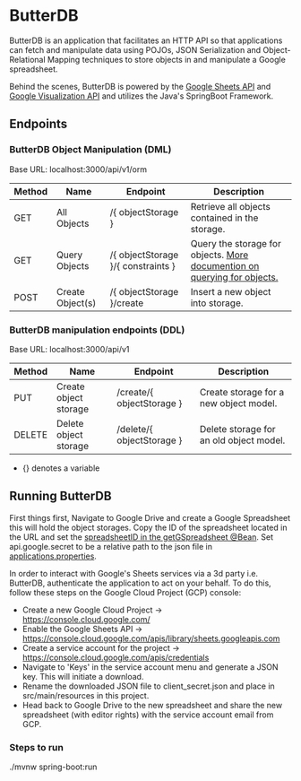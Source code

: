 # ButterDB
ButterDB is an application that facilitates an HTTP API so that applications can fetch and manipulate data using POJOs, JSON Serialization and Object-Relational Mapping techniques to store objects in and manipulate a Google spreadsheet.

Behind the scenes, ButterDB is powered by the [Google Sheets API](https://developers.google.com/sheets/api/reference/rest)
and [Google Visualization API](https://developers.google.com/chart/interactive/docs/reference) and utilizes the 
Java's SpringBoot Framework.


## Endpoints

### ButterDB Object Manipulation (DML)
Base URL: localhost:3000/api/v1/orm

| Method | Name | Endpoint | Description |
|-----|-----|-----|-----|
| GET | All Objects | /{ objectStorage } | Retrieve all objects contained in the storage.
| GET | Query Objects | /{ objectStorage }/{ constraints } | Query the storage for objects. [More documention on querying for objects.](/docs/butterdb-query.md)
| POST | Create Object(s) | /{ objectStorage }/create | Insert a new object into storage.

### ButterDB manipulation endpoints (DDL)
Base URL: localhost:3000/api/v1

| Method | Name | Endpoint | Description |
|-----|-----|-----|-----|
| PUT | Create object storage | /create/{ objectStorage } | Create storage for a new object model.
| DELETE | Delete object storage | /delete/{ objectStorage } | Delete storage for an old object model.

* {} denotes a variable

## Running ButterDB

First things first, Navigate to Google Drive and create a Google Spreadsheet this will hold the object storages. Copy the ID of the spreadsheet located in the URL and set the [spreadsheetID in the getGSpreadsheet @Bean](./src/main/java/com/github/megbailey/butter/ButterDBApp). 
Set api.google.secret to be a relative path to the json file in [applications.properties](./src/main/resources/applications.properties).

In order to interact with Google's Sheets services via a 3d party i.e. ButterDB, authenticate the application to act on your behalf.
To do this, follow these steps on the Google Cloud Project (GCP) console: 

- Create a new Google Cloud Project -> https://console.cloud.google.com/
- Enable the Google Sheets API -> https://console.cloud.google.com/apis/library/sheets.googleapis.com
- Create a service account for the project -> https://console.cloud.google.com/apis/credentials
- Navigate to 'Keys' in the service account menu and generate a JSON key. This will initiate a download.
- Rename the downloaded JSON file to client_secret.json and place in src/main/resources in this project.
- Head back to Google Drive to the new spreadsheet and share the new spreadsheet (with editor rights) with the service account email from GCP. 

### Steps to run 
./mvnw spring-boot:run
